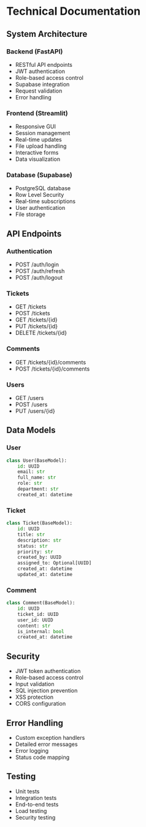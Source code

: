 # Technical Documentation

## System Architecture

### Backend (FastAPI)

- RESTful API endpoints
- JWT authentication
- Role-based access control
- Supabase integration
- Request validation
- Error handling

### Frontend (Streamlit)

- Responsive GUI
- Session management
- Real-time updates
- File upload handling
- Interactive forms
- Data visualization

### Database (Supabase)

- PostgreSQL database
- Row Level Security
- Real-time subscriptions
- User authentication
- File storage

## API Endpoints

### Authentication
- POST /auth/login
- POST /auth/refresh
- POST /auth/logout

### Tickets
- GET /tickets
- POST /tickets
- GET /tickets/{id}
- PUT /tickets/{id}
- DELETE /tickets/{id}

### Comments
- GET /tickets/{id}/comments
- POST /tickets/{id}/comments

### Users
- GET /users
- POST /users
- PUT /users/{id}

## Data Models

### User
```python
class User(BaseModel):
    id: UUID
    email: str
    full_name: str
    role: str
    department: str
    created_at: datetime
```

### Ticket
```python
class Ticket(BaseModel):
    id: UUID
    title: str
    description: str
    status: str
    priority: str
    created_by: UUID
    assigned_to: Optional[UUID]
    created_at: datetime
    updated_at: datetime
```

### Comment
```python
class Comment(BaseModel):
    id: UUID
    ticket_id: UUID
    user_id: UUID
    content: str
    is_internal: bool
    created_at: datetime
```

## Security

- JWT token authentication
- Role-based access control
- Input validation
- SQL injection prevention
- XSS protection
- CORS configuration

## Error Handling

- Custom exception handlers
- Detailed error messages
- Error logging
- Status code mapping

## Testing

- Unit tests
- Integration tests
- End-to-end tests
- Load testing
- Security testing